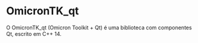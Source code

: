 # OmicronTK_qt
O OmicronTK_qt (Omicron Toolkit + Qt) é uma biblioteca com componentes Qt, escrito em C++ 14.
